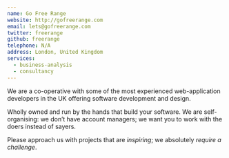 ```yaml
---
name: Go Free Range
website: http://gofreerange.com
email: lets@gofreerange.com
twitter: freerange
github: freerange
telephone: N/A
address: London, United Kingdom
services:
  - business-analysis
  - consultancy
---
```

We are a co-operative with some of the most experienced web-application developers in the UK offering software development and design.

Wholly owned and run by the hands that build your software. We are self-organising: we don’t have account managers; we want you to work with the doers instead of sayers.

Please approach us with projects that are _inspiring_; we absolutely _require a challenge_.
